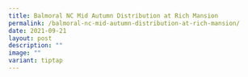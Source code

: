 ```yaml
---
title: Balmoral NC Mid Autumn Distribution at Rich Mansion
permalink: /balmoral-nc-mid-autumn-distribution-at-rich-mansion/
date: 2021-09-21
layout: post
description: ""
image: ""
variant: tiptap
---
```


